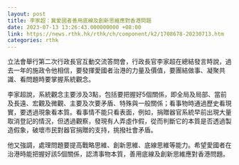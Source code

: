 ```yaml
---
layout: post
title: 李家超：冀愛國者善用底線及創新思維應對香港問題
date: 2023-07-13 13:26:43.000000000 +08:00
link: https://news.rthk.hk/rthk/ch/component/k2/1708678-20230713.htm
categories: rthk
---
```


立法會舉行第二次行政長官互動交流答問會，行政長官李家超在總結發言時說，過去一年的施政令他相信，要發揮愛國者治港的力量及價值，要團結做事、凝聚共識、看問題時要掌握系統觀念。

李家超說，系統觀念主要涉及3點，包括要把握好5個關係，即全局及局部、當前及長遠、宏觀及微觀、主要及次要矛盾、特殊與一般關係；看事物時通過歷史看現實，要透過現象看本質。看事情不能只看表面，例如，捐贈器官系統早前出現大量取消登記的情況，但透過觀察，發現有人弄虛作假，從而判斷它的本質是否透過製造假象，破壞市民對器官捐贈的支持，挑撥社會矛盾。

他又強調，處理問題要提高戰略思維、創新思維、底線思維等能力。希望愛國者在治港時能把握好該5個關係，認清事物本質，善用底線及創新思維應對香港問題。
